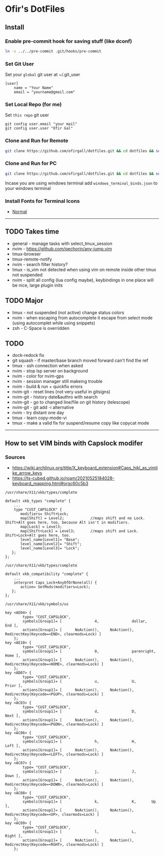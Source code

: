 # Ofir's DotFiles

## Install
### Enable pre-commit hook for saving stuff (like dconf)
```bash
ln -s ../../pre-commit .git/hooks/pre-commit
```

### Set Git User
Set your `global` git user at ~/.git_user
```
[user]
	name = "Your Name"
	email = "yourname@gmail.com"
```

### Set Local Repo (for me)
Set `this repo` git user
```
git config user.email "your mail"
git config user.user "Ofir Gal"
```

### Clone and Run for Remote
```bash
git clone https://github.com/ofirgall/dotfiles.git && cd dotfiles && sudo echo a && ./install --config-file remote.conf.yaml && touch ~/.remote_indicator
```

### Clone and Run for PC
```bash
git clone https://github.com/ofirgall/dotfiles.git && cd dotfiles && sudo echo a && ./install
```

Incase you are using windows terminal add `windows_terminal_binds.json` to your windows terminal

### Install Fonts for Terminal Icons
* [Normal](https://github.com/ryanoasis/nerd-fonts/blob/master/patched-fonts/UbuntuMono/Regular/complete/Ubuntu%20Mono%20Nerd%20Font%20Complete%20Mono.ttf)

---

## TODO Takes time
* general - manage tasks with select_tmux_session
* nvim - https://github.com/pechorin/any-jump.vim
* tmux-browser
* tmux-remote-notify
* nvim - search filter history?
* tmux - is_vim not detected when using vim on remote inside other tmux not suspended
* nvim - split all config (lua config maybe), keybindings in one place will be nice, large plugin inits

## TODO Major
* tmux - not suspended (not active) change status colors 
* nvim - when escaping from autocomplete it escape from select mode (using autocomplet while using snippets)
* zsh - C-Space is overridden

## TODO
* dock-redock fix
* git squash - if master/base branch moved forward can't find the ref
* tmux - ssh connection when asked
* nvim - stop lsp server on background
* nvim - color for nvim-gps
* nvim - session manager still makeing trouble
* nvim - build & run + quickfix errors
* nvim-git - reset lines (not very useful in gitsigns)
* nvim-git - history date&authro with search
* nvim-git - go to changed line/file on git history (telescope)
* nvim-git - git add -i alternative
* nvim - try distant one day
* tmux - learn copy-mode-vi
* tmux - make a valid fix for suspend/resume copy like copycat mode

---

## How to set VIM binds with Capslock modifer
### Sources
* https://wiki.archlinux.org/title/X_keyboard_extension#Caps_hjkl_as_vimlike_arrow_keys
* https://ts-cubed.github.io/roam/20210525184028-keyboard_mapping.html#orgc60c5b3

`/usr/share/X11/xkb/types/complete`
```
default xkb_types "complete" {
	...
	type "CUST_CAPSLOCK" {
       modifiers= Shift+Lock; 
       map[Shift] = Level2;            //maps shift and no Lock. Shift+Alt goes here, too, because Alt isn't in modifiers.
       map[Lock] = Level3;
       map[Shift+Lock] = Level3;       //maps shift and Lock. Shift+Lock+Alt goes here, too.
       level_name[Level1]= "Base";
       level_name[Level2]= "Shift";
       level_name[Level3]= "Lock";
   };
};
```
`/usr/share/X11/xkb/types/complete`
```
default xkb_compatibility "complete" {
	...
    interpret Caps_Lock+AnyOfOrNone(all) {
       action= SetMods(modifiers=Lock);
   };
};
```
`/usr/share/X11/xkb/symbols/us`
```
key <AE04> {
        type= "CUST_CAPSLOCK",
        symbols[Group1]= [               4,               dollar,        End ],
        actions[Group1]= [      NoAction(),     NoAction(),    RedirectKey(Keycode=<END>, clearmods=Lock) ]
    };
key <AE10> {
        type= "CUST_CAPSLOCK",
        symbols[Group1]= [               0,               parenright,        Home ],
        actions[Group1]= [      NoAction(),     NoAction(),    RedirectKey(Keycode=<HOME>, clearmods=Lock) ]
    };
key <AD07> {
        type= "CUST_CAPSLOCK",
        symbols[Group1]= [               u,               U,        Prior ],
        actions[Group1]= [      NoAction(),     NoAction(),    RedirectKey(Keycode=<PGUP>, clearmods=Lock) ]
    };
key <AC03> {
        type= "CUST_CAPSLOCK",
        symbols[Group1]= [               d,               D,        Next ],
        actions[Group1]= [      NoAction(),     NoAction(),    RedirectKey(Keycode=<PGDN>, clearmods=Lock) ]
    };
key <AC06> {
        type= "CUST_CAPSLOCK",
        symbols[Group1]= [               h,               H,        Left ],
        actions[Group1]= [      NoAction(),     NoAction(),    RedirectKey(Keycode=<LEFT>, clearmods=Lock) ]
    };
key <AC07> {
        type= "CUST_CAPSLOCK",
        symbols[Group1]= [               j,               J,       Down ],
        actions[Group1]= [      NoAction(),     NoAction(),    RedirectKey(Keycode=<DOWN>, clearmods=Lock) ]
    };
key <AC08> {
        type= "CUST_CAPSLOCK",
        symbols[Group1]= [               k,               K,       Up ],
        actions[Group1]= [      NoAction(),     NoAction(),    RedirectKey(Keycode=<UP>, clearmods=Lock) ]
    };
key <AC09> {
        type= "CUST_CAPSLOCK",
        symbols[Group1]= [               l,               L,       Right ],
        actions[Group1]= [      NoAction(),     NoAction(),    RedirectKey(Keycode=<RGHT>, clearmods=Lock) ]
    };
```
